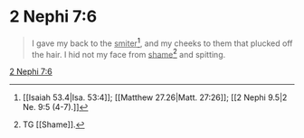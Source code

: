 # 2 Nephi 7:6

> I gave my back to the <u>smiter</u>[^a], and my cheeks to them that plucked off the hair. I hid not my face from <u>shame</u>[^b] and spitting.

[2 Nephi 7:6](https://www.churchofjesuschrist.org/study/scriptures/bofm/2-ne/7?lang=eng&id=p6#p6)


[^a]: [[Isaiah 53.4|Isa. 53:4]]; [[Matthew 27.26|Matt. 27:26]]; [[2 Nephi 9.5|2 Ne. 9:5 (4-7).]]
[^b]: TG [[Shame]].
